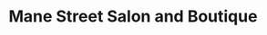 ---
title: "Mane Street Salon and Boutique"
url: /evergreen/mane-street-salon-and-boutique/
shop: Friseur
---
